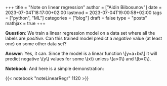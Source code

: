 +++
title = "Note on linear regression"
author = ["Aidin Biibosunov"]
date = 2023-07-04T18:17:00+02:00
lastmod = 2023-07-04T19:00:58+02:00
tags = ["python", "ML"]
categories = ["blog"]
draft = false
type = "posts"
mathjax = true
+++

**Question**: We train a linear regression model on a data set where all the labels are _positive_. Can this trained model predict a _negative_ value (at least one) on some other data set?

**Answer**: Yes, it can. Since the model is a linear function \\[y=a+bx\\] it will predict negative \\(y\\) values for some \\(x\\) unless \\(a>0\\) and \\(b=0\\).

**Notebook**: And here is a simple demonstration:

{{< notebook "noteLinearRegr" 1120 >}}